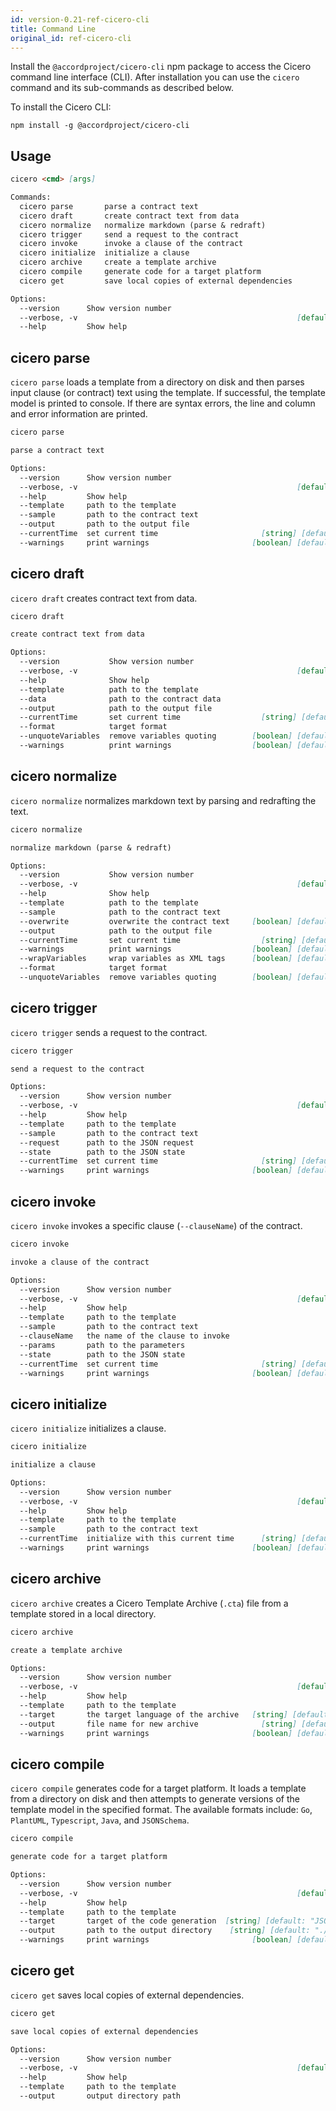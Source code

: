 ```yaml
---
id: version-0.21-ref-cicero-cli
title: Command Line
original_id: ref-cicero-cli
---
```


Install the `@accordproject/cicero-cli` npm package to access the Cicero command line interface (CLI). After installation you can use the `cicero` command and its sub-commands as described below.

To install the Cicero CLI:
```
npm install -g @accordproject/cicero-cli
```

## Usage

```md
cicero <cmd> [args]

Commands:
  cicero parse       parse a contract text
  cicero draft       create contract text from data
  cicero normalize   normalize markdown (parse & redraft)
  cicero trigger     send a request to the contract
  cicero invoke      invoke a clause of the contract
  cicero initialize  initialize a clause
  cicero archive     create a template archive
  cicero compile     generate code for a target platform
  cicero get         save local copies of external dependencies

Options:
  --version      Show version number                                   [boolean]
  --verbose, -v                                                 [default: false]
  --help         Show help                                             [boolean]
```

## cicero parse

`cicero parse` loads a template from a directory on disk and then parses input clause (or contract) text using the template. If successful, the template model is printed to console. If there are syntax errors, the line and column and error information are printed.

```md
cicero parse

parse a contract text

Options:
  --version      Show version number                                   [boolean]
  --verbose, -v                                                 [default: false]
  --help         Show help                                             [boolean]
  --template     path to the template                                   [string]
  --sample       path to the contract text                              [string]
  --output       path to the output file                                [string]
  --currentTime  set current time                       [string] [default: null]
  --warnings     print warnings                       [boolean] [default: false]
```

## cicero draft

`cicero draft` creates contract text from data.

```md
cicero draft

create contract text from data

Options:
  --version           Show version number                              [boolean]
  --verbose, -v                                                 [default: false]
  --help              Show help                                        [boolean]
  --template          path to the template                              [string]
  --data              path to the contract data                         [string]
  --output            path to the output file                           [string]
  --currentTime       set current time                  [string] [default: null]
  --format            target format                                     [string]
  --unquoteVariables  remove variables quoting        [boolean] [default: false]
  --warnings          print warnings                  [boolean] [default: false]
```

## cicero normalize

`cicero normalize` normalizes markdown text by parsing and redrafting the text.

```md
cicero normalize

normalize markdown (parse & redraft)

Options:
  --version           Show version number                              [boolean]
  --verbose, -v                                                 [default: false]
  --help              Show help                                        [boolean]
  --template          path to the template                              [string]
  --sample            path to the contract text                         [string]
  --overwrite         overwrite the contract text     [boolean] [default: false]
  --output            path to the output file                           [string]
  --currentTime       set current time                  [string] [default: null]
  --warnings          print warnings                  [boolean] [default: false]
  --wrapVariables     wrap variables as XML tags      [boolean] [default: false]
  --format            target format                                     [string]
  --unquoteVariables  remove variables quoting        [boolean] [default: false]
```

## cicero trigger

`cicero trigger` sends a request to the contract.

```md
cicero trigger

send a request to the contract

Options:
  --version      Show version number                                   [boolean]
  --verbose, -v                                                 [default: false]
  --help         Show help                                             [boolean]
  --template     path to the template                                   [string]
  --sample       path to the contract text                              [string]
  --request      path to the JSON request                                [array]
  --state        path to the JSON state                                 [string]
  --currentTime  set current time                       [string] [default: null]
  --warnings     print warnings                       [boolean] [default: false]
```

## cicero invoke

`cicero invoke` invokes a specific clause (`--clauseName`) of the contract.

```md
cicero invoke

invoke a clause of the contract

Options:
  --version      Show version number                                   [boolean]
  --verbose, -v                                                 [default: false]
  --help         Show help                                             [boolean]
  --template     path to the template                                   [string]
  --sample       path to the contract text                              [string]
  --clauseName   the name of the clause to invoke                       [string]
  --params       path to the parameters                                 [string]
  --state        path to the JSON state                                 [string]
  --currentTime  set current time                       [string] [default: null]
  --warnings     print warnings                       [boolean] [default: false]
```

## cicero initialize

`cicero initialize` initializes a clause.

```md
cicero initialize

initialize a clause

Options:
  --version      Show version number                                   [boolean]
  --verbose, -v                                                 [default: false]
  --help         Show help                                             [boolean]
  --template     path to the template                                   [string]
  --sample       path to the contract text                              [string]
  --currentTime  initialize with this current time      [string] [default: null]
  --warnings     print warnings                       [boolean] [default: false]
```
## cicero archive

`cicero archive` creates a Cicero Template Archive (`.cta`) file from a template stored in a local directory.

```md
cicero archive

create a template archive

Options:
  --version      Show version number                                   [boolean]
  --verbose, -v                                                 [default: false]
  --help         Show help                                             [boolean]
  --template     path to the template                                   [string]
  --target       the target language of the archive   [string] [default: "ergo"]
  --output       file name for new archive              [string] [default: null]
  --warnings     print warnings                       [boolean] [default: false]
```

## cicero compile

`cicero compile` generates code for a target platform. It loads a template from a directory on disk and then attempts to generate versions of the template model in the specified format. The available formats include: `Go`, `PlantUML`, `Typescript`, `Java`, and `JSONSchema`.

```md
cicero compile

generate code for a target platform

Options:
  --version      Show version number                                   [boolean]
  --verbose, -v                                                 [default: false]
  --help         Show help                                             [boolean]
  --template     path to the template                                   [string]
  --target       target of the code generation  [string] [default: "JSONSchema"]
  --output       path to the output directory    [string] [default: "./output/"]
  --warnings     print warnings                       [boolean] [default: false]
```
## cicero get

`cicero get` saves local copies of external dependencies.

```md
cicero get

save local copies of external dependencies

Options:
  --version      Show version number                                   [boolean]
  --verbose, -v                                                 [default: false]
  --help         Show help                                             [boolean]
  --template     path to the template                                   [string]
  --output       output directory path                                  [string]
```
